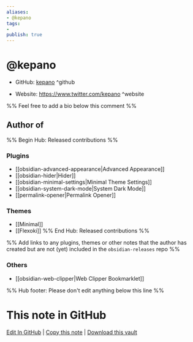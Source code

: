 ```yaml
---
aliases:
- @kepano
tags:
- 
publish: true
---
```


# @kepano

- GitHub: [kepano](https://github.com/kepano/) ^github
<!-- - Discord: `@` ^discord-->
- Website: <https://www.twitter.com/kepano> ^website
<!-- - [[Publish sites|Publish site]]: <https://> ^publish-->

%% Feel free to add a bio below this comment %%


## Author of

%% Begin Hub: Released contributions %%
### Plugins
- [[obsidian-advanced-appearance|Advanced Appearance]]
- [[obsidian-hider|Hider]]
- [[obsidian-minimal-settings|Minimal Theme Settings]]
- [[obsidian-system-dark-mode|System Dark Mode]]
- [[permalink-opener|Permalink Opener]]

### Themes
- [[Minimal]]
- [[Flexoki]]
%% End Hub: Released contributions %%

%% Add links to any plugins, themes or other notes that the author has created but are not (yet) included in the `obsidian-releases` repo %%

<!--
### Unlisted plugins
-->

### Others

- [[obsidian-web-clipper|Web Clipper Bookmarklet]]

<!--
## Sponsor this author
-->

<!-- - [[GitHub sponsors]]: [Sponsor @kepano on GitHub Sponsors](https://github.com/sponsors/kepano) ^github-sponsor-->
<!-- - [[Buy me a coffee]]: <https://> ^buy-me-a-coffee-->
<!-- - [[PayPal]]: <https://> ^paypal-->
<!-- - [[Patreon]]: <https://> ^patreon-->

<!--
## Follow this author
-->

<!-- - [[YouTube Channels|On YouTube]]: <https://> ^youtube-->
<!-- - Twitter: <https://> ^twitter-->
<!-- - ... -->

%% Hub footer: Please don't edit anything below this line %%

# This note in GitHub

<span class="git-footer">[Edit In GitHub](https://github.dev/obsidian-community/obsidian-hub/blob/main/01%20-%20Community/People/kepano.md "git-hub-edit-note") | [Copy this note](https://raw.githubusercontent.com/obsidian-community/obsidian-hub/main/01%20-%20Community/People/kepano.md "git-hub-copy-note") | [Download this vault](https://github.com/obsidian-community/obsidian-hub/archive/refs/heads/main.zip "git-hub-download-vault") </span>
